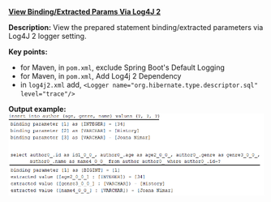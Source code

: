 **[View Binding/Extracted Params Via Log4J 2](https://github.com/andreipall/Spring-Boot-JPA/tree/master/HibernateSpringBootViewBindingParameters)**

**Description:** View the prepared statement binding/extracted parameters via Log4J 2 logger setting.

**Key points:**
- for Maven, in `pom.xml`, exclude Spring Boot's Default Logging
- for Maven, in `pom.xml`, Add Log4j 2 Dependency
- in `log4j2.xml` add, `<Logger name="org.hibernate.type.descriptor.sql" level="trace"/>`
   
**Output example:**
![](https://github.com/andreipall/Spring-Boot-JPA/blob/master/HibernateSpringBootViewBindingParameters/display%20binding%20and%20extracted%20parameters.png)

